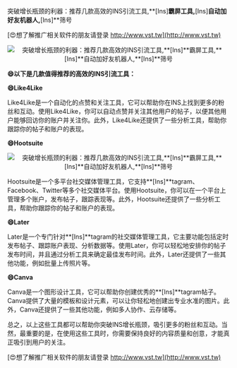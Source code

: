 突破增长瓶颈的利器：推荐几款高效的INS引流工具,**[Ins]**霸屏工具,**[Ins]**自动加好友机器人,**[Ins]**筛号

[😍想了解推广相关软件的朋友请登录 http://www.vst.tw](http://www.vst.tw)

 <center><img src="https://vst.tw/MP4/tuiguang/png/2.png" alt="突破增长瓶颈的利器：推荐几款高效的INS引流工具,**[Ins]**霸屏工具,**[Ins]**自动加好友机器人,**[Ins]**筛号"></center>

**😄以下是几款值得推荐的高效的INS引流工具：**

**😄Like4Like**

Like4Like是一个自动化的点赞和关注工具，它可以帮助你在INS上找到更多的粉丝和互动。使用Like4Like，你可以自动点赞并关注其他用户的帖子，以便其他用户能够回访你的账户并关注你。此外，Like4Like还提供了一些分析工具，帮助你跟踪你的帖子和账户的表现。

**😄Hootsuite**

 <center><img src="https://vst.tw/MP4/tuiguang/png/0.png" alt="突破增长瓶颈的利器：推荐几款高效的INS引流工具,**[Ins]**霸屏工具,**[Ins]**自动加好友机器人,**[Ins]**筛号"></center>

Hootsuite是一个多平台社交媒体管理工具，它支持**[Ins]**tagram、Facebook、Twitter等多个社交媒体平台。使用Hootsuite，你可以在一个平台上管理多个账户，发布帖子，跟踪表现等。此外，Hootsuite还提供了一些分析工具，帮助你跟踪你的帖子和账户的表现。

**😄Later**

Later是一个专门针对**[Ins]**tagram的社交媒体管理工具，它主要功能包括定时发布帖子、跟踪账户表现、分析数据等。使用Later，你可以轻松地安排你的帖子发布时间，并且通过分析工具来确定最佳发布时间。此外，Later还提供了一些其他功能，例如批量上传照片等。

**😄Canva**

Canva是一个图形设计工具，它可以帮助你创建优秀的**[Ins]**tagram帖子。Canva提供了大量的模板和设计元素，可以让你轻松地创建出专业水准的图片。此外，Canva还提供了一些其他功能，例如多人协作、云存储等。

总之，以上这些工具都可以帮助你突破INS增长瓶颈，吸引更多的粉丝和互动。当然，最重要的是，在使用这些工具时，你需要保持良好的内容质量和创意，才能真正吸引到用户的关注。

[😍想了解推广相关软件的朋友请登录 http://www.vst.tw](http://www.vst.tw)



